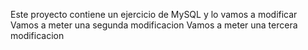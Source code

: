 Este proyecto contiene un ejercicio de MySQL y lo vamos a modificar
Vamos a meter una segunda modificacion
Vamos a meter una tercera modificacion
